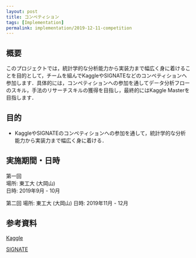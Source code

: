 ```yaml
---
layout: post
title: コンペティション
tags: [Implementation]
permalink: implementation/2019-12-11-competition
---
```


## 概要
このプロジェクトでは，統計学的な分析能力から実装力まで幅広く身に着けることを目的として，チームを組んでKaggleやSIGNATEなどのコンペティションへ参加します．具体的には，コンペティションへの参加を通してデータ分析フローのスキル，手法のリサーチスキルの獲得を目指し，最終的にはKaggle Masterを目指します．

## 目的
- KaggleやSIGNATEのコンペティションへの参加を通して，統計学的な分析能力から実装力まで幅広く身に着ける．

## 実施期間・日時
第一回 \
場所: 東工大 (大岡山) \
日時: 2019年9月 - 10月

第二回
場所: 東工大 (大岡山)
日時: 2019年11月 - 12月

## 参考資料
[Kaggle](https://www.kaggle.com)

[SIGNATE](https://signate.jp/)